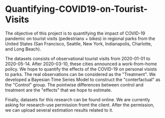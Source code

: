 # Quantifying-COVID19-on-Tourist-Visits

The objective of this project is to quantifying the impact of COVID-19 pandemic on tourist visits (pedestrians + bikes) in regional parks from the United States (San Francisco, Seattle, New York, Indianapolis, Charlotte, and Long Beach). 

The datasets consists of observational tourist visits from 2020-01-01 to 2020-05-14. After 2020-03-10, these cities announced a work-from-home policy. We hope to quantify the effects of the COVID-19 on personal visists to parks. The real observations can be considered as the "Treatment". We developed a Bayesian Time Series Model to construct the "conterfactual" as the "Control" group. The pointwise differences between control and treatment are the "effects" that we hope to estimate. 

Finally, datasets for this research can be found online. We are currently asking for research-use permission fromt the client. After the permission, we can upload several estimation results related to it.

